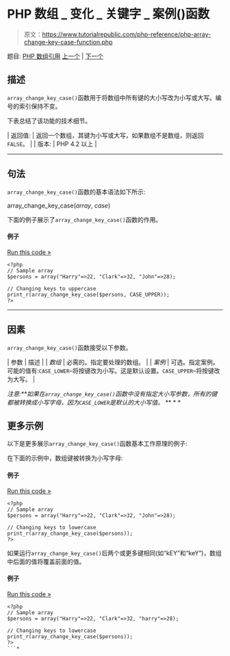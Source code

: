 # PHP 数组 _ 变化 _ 关键字 _ 案例()函数

> 原文：<https://www.tutorialrepublic.com/php-reference/php-array-change-key-case-function.php>

题目: [PHP 数组引用](php-array-functions.php) [上一个](javascript:void(0); "Disabled") | [下一个](php-array-chunk-function.php)

## 描述

`array_change_key_case()`函数用于将数组中所有键的大小写改为小写或大写。编号的索引保持不变。

下表总结了该功能的技术细节。

| 返回值: | 返回一个数组，其键为小写或大写，如果数组不是数组，则返回`FALSE`。 |
| 版本: | PHP 4.2 以上 |

* * *

## 句法

`array_change_key_case()`函数的基本语法如下所示:

array_change_key_case(*array*, *case*)

下面的例子展示了`array_change_key_case()`函数的作用。

#### 例子

[Run this code »](../codelab.php?topic=php&file=convert-array-keys-to-uppercase "Run this code to view the output")

```
<?php
// Sample array
$persons = array("Harry"=>22, "Clark"=>32, "John"=>28);

// Changing keys to uppercase
print_r(array_change_key_case($persons, CASE_UPPER));
?>
```

* * *

## 因素

`array_change_key_case()`函数接受以下参数。

| 参数 | 描述 |
| *数组* | 必需的。指定要处理的数组。 |
| *案例* | 可选。指定案例。可能的值有:`CASE_LOWER`–将按键改为小写。这是默认设置。`CASE_UPPER`–将按键改为大写。 |

 ***注意:**如果在`array_change_key_case()`函数中没有指定*大小写*参数，所有的键都被转换成小写字母，因为`CASE_LOWER`是默认的大小写值。*  ** * *

## 更多示例

以下是更多展示`array_change_key_case()`函数基本工作原理的例子:

在下面的示例中，数组键被转换为小写字母:

#### 例子

[Run this code »](../codelab.php?topic=php&file=convert-array-keys-to-lowercase "Run this code to view the output")

```
<?php
// Sample array
$persons = array("Harry"=>22, "Clark"=>32, "John"=>28);

// Changing keys to lowercase
print_r(array_change_key_case($persons));
?>
```

如果运行`array_change_key_case()`后两个或更多键相同(如“kEY”和“keY”)，数组中后面的值将覆盖前面的值。

#### 例子

[Run this code »](../codelab.php?topic=php&file=when-two-array-keys-become-equal-after-case-conversion "Run this code to view the output")

```
<?php
// Sample array
$persons = array("Harry"=>22, "Clark"=>32, "harry"=>28);

// Changing keys to lowercase
print_r(array_change_key_case($persons));
?>
```*